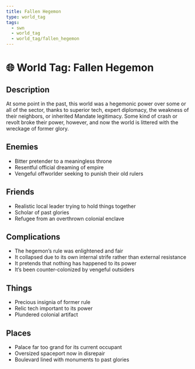 ```yaml
---
title: Fallen Hegemon
type: world_tag
tags:
  - swn
  - world_tag
  - world_tag/fallen_hegemon
---
```

# 🌐 World Tag: Fallen Hegemon

## Description
At some point in the past, this world was a hegemonic power over some or all of the sector, thanks to superior tech, expert diplomacy, the weakness of their neighbors, or inherited Mandate legitimacy. Some kind of crash or revolt broke their power, however, and now the world is littered with the wreckage of former glory.
## Enemies
- Bitter pretender to a meaningless throne
- Resentful official dreaming of empire
- Vengeful offworlder seeking to punish their old rulers

## Friends
- Realistic local leader trying to hold things together
- Scholar of past glories
- Refugee from an overthrown colonial enclave

## Complications
- The hegemon’s rule was enlightened and fair
- It collapsed due to its own internal strife rather than external resistance
- It pretends that nothing has happened to its power
- It’s been counter-colonized by vengeful outsiders

## Things
- Precious insignia of former rule
- Relic tech important to its power
- Plundered colonial artifact

## Places
- Palace far too grand for its current occupant
- Oversized spaceport now in disrepair
- Boulevard lined with monuments to past glories

